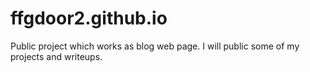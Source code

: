 # ffgdoor2.github.io

Public project which works as blog web page. I will public some of my projects and writeups.
